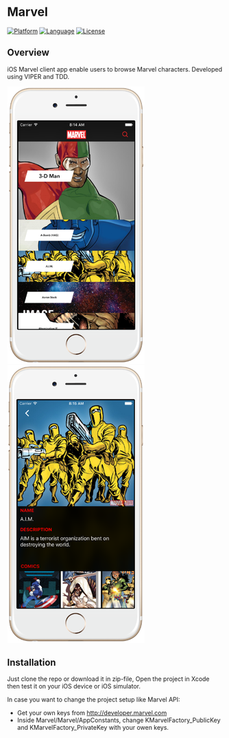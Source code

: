 Marvel
========================

[![Platform](http://img.shields.io/badge/platform-ios-blue.svg?style=flat
)](https://developer.apple.com/iphone/index.action)
[![Language](http://img.shields.io/badge/language-swift-brightgreen.svg?style=flat
)](https://developer.apple.com/swift)
[![License](http://img.shields.io/badge/license-MIT-lightgrey.svg?style=flat
)](http://mit-license.org)

## Overview
iOS Marvel client app enable users to browse Marvel characters. Developed using VIPER and TDD.

<img src="screenshot-1.png" alt="Screenshot" width="320px"/>
<img src="screenshot-2.png" alt="Screenshot" width="320px" />

## Installation

Just clone the repo or download it in zip-file, Open the project in Xcode then test it on your iOS device or iOS simulator.

In case you want to change the project setup like Marvel API:
* Get your own keys from http://developer.marvel.com
* Inside Marvel/Marvel/AppConstants, change KMarvelFactory_PublicKey and KMarvelFactory_PrivateKey with your owen keys.

